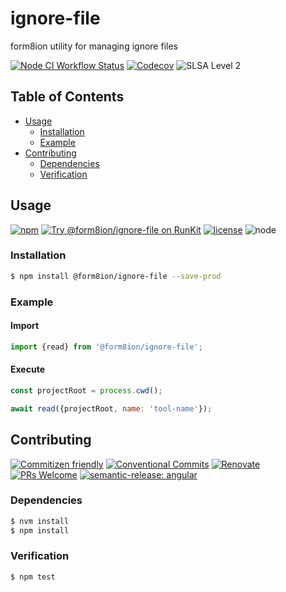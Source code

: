# ignore-file

form8ion utility for managing ignore files

<!--status-badges start -->

[![Node CI Workflow Status][github-actions-ci-badge]][github-actions-ci-link]
[![Codecov][coverage-badge]][coverage-link]
![SLSA Level 2][slsa-badge]

<!--status-badges end -->

## Table of Contents

* [Usage](#usage)
  * [Installation](#installation)
  * [Example](#example)
* [Contributing](#contributing)
  * [Dependencies](#dependencies)
  * [Verification](#verification)

## Usage

<!--consumer-badges start -->

[![npm][npm-badge]][npm-link]
[![Try @form8ion/ignore-file on RunKit][runkit-badge]][runkit-link]
[![license][license-badge]][license-link]
![node][node-badge]

<!--consumer-badges end -->

### Installation

```sh
$ npm install @form8ion/ignore-file --save-prod
```

### Example

#### Import

```javascript
import {read} from '@form8ion/ignore-file';
```

#### Execute

```javascript
const projectRoot = process.cwd();

await read({projectRoot, name: 'tool-name'});
```

## Contributing

<!--contribution-badges start -->

[![Commitizen friendly][commitizen-badge]][commitizen-link]
[![Conventional Commits][commit-convention-badge]][commit-convention-link]
[![Renovate][renovate-badge]][renovate-link]
[![PRs Welcome][PRs-badge]][PRs-link]
[![semantic-release: angular][semantic-release-badge]][semantic-release-link]

<!--contribution-badges end -->

### Dependencies

```sh
$ nvm install
$ npm install
```

### Verification

```sh
$ npm test
```

[github-actions-ci-link]: https://github.com/form8ion/ignore-file/actions?query=workflow%3A%22Node.js+CI%22+branch%3Amaster

[github-actions-ci-badge]: https://img.shields.io/github/actions/workflow/status/form8ion/ignore-file/node-ci.yml.svg?branch=master&logo=github

[coverage-link]: https://codecov.io/github/form8ion/ignore-file

[coverage-badge]: https://img.shields.io/codecov/c/github/form8ion/ignore-file?logo=codecov

[slsa-badge]: https://slsa.dev/images/gh-badge-level2.svg

[commitizen-link]: http://commitizen.github.io/cz-cli/

[commitizen-badge]: https://img.shields.io/badge/commitizen-friendly-brightgreen.svg

[commit-convention-link]: https://conventionalcommits.org

[commit-convention-badge]: https://img.shields.io/badge/Conventional%20Commits-1.0.0-yellow.svg

[renovate-link]: https://renovatebot.com

[renovate-badge]: https://img.shields.io/badge/renovate-enabled-brightgreen.svg?logo=renovatebot

[PRs-link]: https://makeapullrequest.com

[PRs-badge]: https://img.shields.io/badge/PRs-welcome-brightgreen.svg

[semantic-release-link]: https://github.com/semantic-release/semantic-release

[semantic-release-badge]: https://img.shields.io/badge/semantic--release-angular-e10079?logo=semantic-release

[npm-link]: https://www.npmjs.com/package/@form8ion/ignore-file

[npm-badge]: https://img.shields.io/npm/v/@form8ion/ignore-file?logo=npm

[runkit-link]: https://npm.runkit.com/@form8ion/ignore-file

[runkit-badge]: https://badge.runkitcdn.com/@form8ion/ignore-file.svg

[license-link]: LICENSE

[license-badge]: https://img.shields.io/github/license/form8ion/ignore-file.svg?logo=opensourceinitiative

[node-badge]: https://img.shields.io/node/v/@form8ion/ignore-file?logo=node.js
